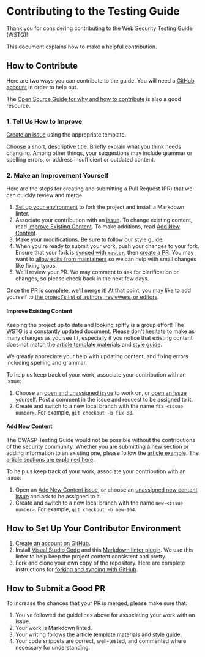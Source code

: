# Contributing to the Testing Guide

Thank you for considering contributing to the Web Security Testing Guide (WSTG)!

This document explains how to make a helpful contribution.

## How to Contribute

Here are two ways you can contribute to the guide. You will need a [GitHub account](https://help.github.com/en/github/getting-started-with-github/signing-up-for-a-new-github-account) in order to help out.

The [Open Source Guide for why and how to contribute](https://opensource.guide/how-to-contribute/) is also a good resource.

### 1. Tell Us How to Improve

[Create an issue](https://github.com/OWASP/wstg/issues/new/choose) using the appropriate template.

Choose a short, descriptive title. Briefly explain what you think needs changing. Among other things, your suggestions may include grammar or spelling errors, or address insufficient or outdated content.

### 2. Make an Improvement Yourself

Here are the steps for creating and submitting a Pull Request (PR) that we can quickly review and merge.

1. [Set up your environment](#how-to-set-up-your-contributor-environment) to fork the project and install a Markdown linter.
2. Associate your contribution with an [issue](https://github.com/OWASP/wstg/issues). To change existing content, read [Improve Existing Content](#improve-existing-content). To make additions, read [Add New Content](#add-new-content).
3. Make your modifications. Be sure to follow our [style guide](style_guide.md).
4. When you're ready to submit your work, push your changes to your fork. Ensure that your fork is [synced with `master`](https://help.github.com/en/github/collaborating-with-issues-and-pull-requests/syncing-a-fork), then [create a PR](https://help.github.com/en/github/collaborating-with-issues-and-pull-requests/creating-a-pull-request-from-a-fork). You may want to [allow edits from maintainers](https://help.github.com/en/github/collaborating-with-issues-and-pull-requests/allowing-changes-to-a-pull-request-branch-created-from-a-fork) so we can help with small changes like fixing typos.
5. We'll review your PR. We may comment to ask for clarification or changes, so please check back in the next few days.

Once the PR is complete, we'll merge it! At that point, you may like to add yourself to [the project's list of authors, reviewers, or editors](document/1_Frontispiece/1_Frontispiece.md).

#### Improve Existing Content

Keeping the project up to date and looking spiffy is a group effort! The WSTG is a constantly updated document. Please don't hesitate to make as many changes as you see fit, especially if you notice that existing content does not match the [article template materials](template) and [style guide](style_guide.md).

We greatly appreciate your help with updating content, and fixing errors including spelling and grammar.

To help us keep track of your work, associate your contribution with an issue:

1. Choose an [open and unassigned issue](https://github.com/OWASP/wstg/issues?q=is%3Aopen+is%3Aissue+no%3Aassignee) to work on, or [open an issue](https://github.com/OWASP/wstg/issues/new/choose) yourself. Post a comment in the issue and request to be assigned to it.
2. Create and switch to a new local branch with the name `fix-<issue number>`. For example, `git checkout -b fix-88`.

#### Add New Content

The OWASP Testing Guide would not be possible without the contributions of the security community. Whether you are submitting a new section or adding information to an existing one, please follow the [article example](template/999.1_Testing_for_a_Cat_in_a_Box_OTG-FOO-001.md). The [article sections are explained here](template/999.2_Template_Explanation_OTG-FOO-002.md).

To help us keep track of your work, associate your contribution with an issue:

1. Open an [Add New Content issue](https://github.com/OWASP/wstg/issues/new?assignees=&labels=New&template=new-content.md&title=), or choose an [unassigned new content issue](https://github.com/OWASP/wstg/issues?q=is%3Aopen+is%3Aissue+label%3ANew+no%3Aassignee) and ask to be assigned to it.
2. Create and switch to a new local branch with the name `new-<issue number>`. For example, `git checkout -b new-164`.

## How to Set Up Your Contributor Environment

1. [Create an account on GitHub](https://help.github.com/en/github/getting-started-with-github/signing-up-for-a-new-github-account).
2. Install [Visual Studio Code](https://code.visualstudio.com/) and this [Markdown linter plugin](https://github.com/DavidAnson/vscode-markdownlint#install). We use this linter to help keep the project content consistent and pretty.
3. Fork and clone your own copy of the repository. Here are complete instructions for [forking and syncing with GitHub](https://help.github.com/en/github/getting-started-with-github/fork-a-repo).

## How to Submit a Good PR

To increase the chances that your PR is merged, please make sure that:

1. You've followed the guidelines above for associating your work with an issue.
2. Your work is Markdown linted.
3. Your writing follows the [article template materials](template) and [style guide](style_guide.md).
4. Your code snippets are correct, well-tested, and commented where necessary for understanding.
